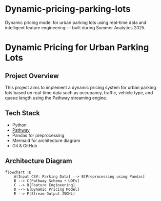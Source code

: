 # Dynamic-pricing-parking-lots
Dynamic pricing model for urban parking lots using real-time data and intelligent feature engineering — built during Summer Analytics 2025.
#  Dynamic Pricing for Urban Parking Lots

## Project Overview
This project aims to implement a dynamic pricing system for urban parking lots based on real-time data such as occupancy, traffic, vehicle type, and queue length using the Pathway streaming engine.

## Tech Stack
-  Python
-  [Pathway](https://pathway.com/)
-  Pandas for preprocessing
-  Mermaid for architecture diagram
-  Git & GitHub

## Architecture Diagram
```mermaid
flowchart TD
    A[Input CSV: Parking Data] --> B[Preprocessing using Pandas]
    B --> C[Pathway Schema + UDFs]
    C --> D[Feature Engineering]
    D --> E[Dynamic Pricing Model]
    E --> F[Stream Output JSONL]

